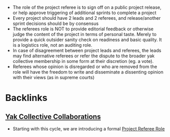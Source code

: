 - The role of the project referee is to sign off on a public project release, or help approve triggering of additional sprints to complete a project
- Every project should have 2 leads and 2 referees, and release/another sprint decisions should be by consensus
- The referees role is NOT to provide editorial feedback or otherwise judge the content of the project in terms of personal taste. Merely to provide a quick outsider sanity check on readiness and basic quality. It is a logistics role, not an auditing role.
- In case of disagreement between project leads and referees, the leads may find alternative referees or refer the dispute to the broader yak collective membership in some form at their discretion (eg. a vote).
- Referees whose opinion is disregarded or who are removed from the role will have the freedom to write and disseminate a dissenting opinion with their views (as in supreme courts)

# Backlinks
## [Yak Collective Collaborations](<Yak Collective Collaborations.md>)
- Starting with this cycle, we are introducing a formal [Project Referee Role](<Project Referee Role.md>)

